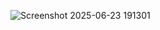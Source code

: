 
![Screenshot 2025-06-23 191301](https://github.com/user-attachments/assets/30a2c4f1-870c-41bd-a0c3-7563b19f82cf)

